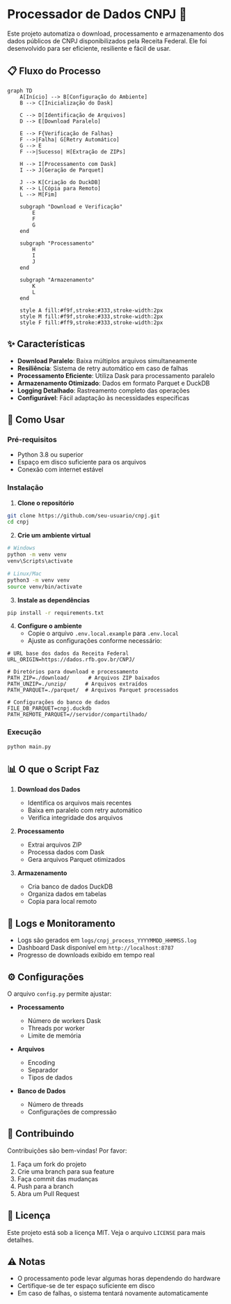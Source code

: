 # Processador de Dados CNPJ 🏢

Este projeto automatiza o download, processamento e armazenamento dos dados públicos de CNPJ disponibilizados pela Receita Federal. Ele foi desenvolvido para ser eficiente, resiliente e fácil de usar.

## 📋 Fluxo do Processo

```mermaid
graph TD
    A[Início] --> B[Configuração do Ambiente]
    B --> C[Inicialização do Dask]
    
    C --> D[Identificação de Arquivos]
    D --> E[Download Paralelo]
    
    E --> F{Verificação de Falhas}
    F -->|Falha| G[Retry Automático]
    G --> E
    F -->|Sucesso| H[Extração de ZIPs]
    
    H --> I[Processamento com Dask]
    I --> J[Geração de Parquet]
    
    J --> K[Criação do DuckDB]
    K --> L[Cópia para Remoto]
    L --> M[Fim]

    subgraph "Download e Verificação"
        E
        F
        G
    end

    subgraph "Processamento"
        H
        I
        J
    end

    subgraph "Armazenamento"
        K
        L
    end

    style A fill:#f9f,stroke:#333,stroke-width:2px
    style M fill:#f9f,stroke:#333,stroke-width:2px
    style F fill:#ff9,stroke:#333,stroke-width:2px
```

## ✨ Características

- **Download Paralelo**: Baixa múltiplos arquivos simultaneamente
- **Resiliência**: Sistema de retry automático em caso de falhas
- **Processamento Eficiente**: Utiliza Dask para processamento paralelo
- **Armazenamento Otimizado**: Dados em formato Parquet e DuckDB
- **Logging Detalhado**: Rastreamento completo das operações
- **Configurável**: Fácil adaptação às necessidades específicas

## 🚀 Como Usar

### Pré-requisitos

- Python 3.8 ou superior
- Espaço em disco suficiente para os arquivos
- Conexão com internet estável

### Instalação

1. **Clone o repositório**
```bash
git clone https://github.com/seu-usuario/cnpj.git
cd cnpj
```

2. **Crie um ambiente virtual**
```bash
# Windows
python -m venv venv
venv\Scripts\activate

# Linux/Mac
python3 -m venv venv
source venv/bin/activate
```

3. **Instale as dependências**
```bash
pip install -r requirements.txt
```

4. **Configure o ambiente**
   - Copie o arquivo `.env.local.example` para `.env.local`
   - Ajuste as configurações conforme necessário:
```env
# URL base dos dados da Receita Federal
URL_ORIGIN=https://dados.rfb.gov.br/CNPJ/

# Diretórios para download e processamento
PATH_ZIP=./download/      # Arquivos ZIP baixados
PATH_UNZIP=./unzip/      # Arquivos extraídos
PATH_PARQUET=./parquet/  # Arquivos Parquet processados

# Configurações do banco de dados
FILE_DB_PARQUET=cnpj.duckdb
PATH_REMOTE_PARQUET=//servidor/compartilhado/
```

### Execução

```bash
python main.py
```

## 📊 O que o Script Faz

1. **Download dos Dados**
   - Identifica os arquivos mais recentes
   - Baixa em paralelo com retry automático
   - Verifica integridade dos arquivos

2. **Processamento**
   - Extrai arquivos ZIP
   - Processa dados com Dask
   - Gera arquivos Parquet otimizados

3. **Armazenamento**
   - Cria banco de dados DuckDB
   - Organiza dados em tabelas
   - Copia para local remoto

## 📝 Logs e Monitoramento

- Logs são gerados em `logs/cnpj_process_YYYYMMDD_HHMMSS.log`
- Dashboard Dask disponível em `http://localhost:8787`
- Progresso de downloads exibido em tempo real

## ⚙️ Configurações

O arquivo `config.py` permite ajustar:

- **Processamento**
  - Número de workers Dask
  - Threads por worker
  - Limite de memória

- **Arquivos**
  - Encoding
  - Separador
  - Tipos de dados

- **Banco de Dados**
  - Número de threads
  - Configurações de compressão

## 🤝 Contribuindo

Contribuições são bem-vindas! Por favor:

1. Faça um fork do projeto
2. Crie uma branch para sua feature
3. Faça commit das mudanças
4. Push para a branch
5. Abra um Pull Request

## 📄 Licença

Este projeto está sob a licença MIT. Veja o arquivo `LICENSE` para mais detalhes.

## ⚠️ Notas

- O processamento pode levar algumas horas dependendo do hardware
- Certifique-se de ter espaço suficiente em disco
- Em caso de falhas, o sistema tentará novamente automaticamente

